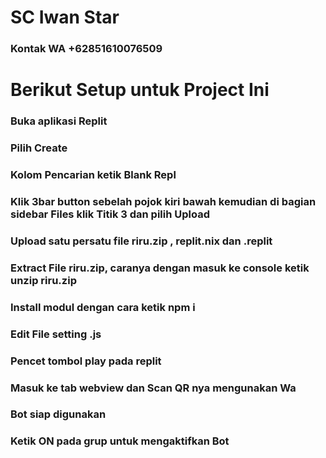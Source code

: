 


# SC Iwan Star
### Kontak WA +62851610076509

# Berikut Setup untuk Project Ini
### Buka aplikasi Replit
### Pilih Create 
### Kolom Pencarian ketik Blank Repl
### Klik 3bar button sebelah pojok kiri bawah kemudian di bagian sidebar Files klik Titik 3 dan pilih Upload
### Upload satu persatu file riru.zip , replit.nix dan .replit
### Extract File riru.zip, caranya dengan masuk ke console ketik unzip riru.zip
### Install modul dengan cara ketik npm i
### Edit File setting .js
### Pencet tombol play pada replit
### Masuk ke tab webview dan Scan QR nya mengunakan Wa
### Bot siap digunakan
### Ketik ON pada grup untuk mengaktifkan Bot








